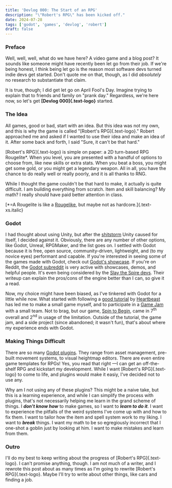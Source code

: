 ```yaml
---
title: 'Devlog 000: The Start of an RPG'
description: "\"Robert's RPG\" has been kicked off."
date: 2024-07-28
tags: ['godot', 'games', 'devlog', 'robert']
draft: false
---
```


### Preface
Well, well, well, what do we have here? A video game and a blog post? It sounds like someone might have recently been let go from their job. If we're being honest, I think being let go is the reason most software devs turned indie devs get started. Don't quote me on that, though, as I did *absolutely* no research to substantiate that claim.

It is true, though; I did get let go on April Fool's Day. Imagine trying to explain that to friends and family on "prank day." Regardless, we're here now, so let's get **[Devlog 000]{.text-logo}** started.

### The Idea
All games, good or bad, start with an idea. But this idea was not my own, and this is why the game is called "[Robert's RPG]{.text-logo}." Robert approached me and asked if I wanted to use their idea and make an idea of it. After some back and forth, I said "Sure, it can't be that hard."

[Robert's RPG]{.text-logo} is simple on paper: a 2D turn-based RPG Rougelite*. When you level, you are presented with a handful of options to choose from, like new skills or extra stats. When you beat a boss, you might get some gold, or you might get a legendary weapon. All in all, you have the chance to do really well or really poorly, and it is all thanks to RNG.

While I thought the game couldn't be that hard to make, it actually is quite difficult. I am building everything from scratch. Item and skill balancing? My math? I really should have paid better attention in class.

[*=A Rougelite is like a <a href="https://en.wikipedia.org/wiki/Roguelike" target="_blank">Rougelike</a>, but maybe not as hardcore.]{.text-xs.italic}

### Godot
I had thought about using Unity, but after the <a href="https://www.theverge.com/23873852/unity-new-pricing-model-news-updates" target="_blank">shitstorm</a> Unity caused for itself, I decided against it. Obviously, there are any number of other options, like Godot, Unreal, RPGMaker, and the list goes on. I settled with Godot because it is free, open source, community-driven, lightweight, and (to my novice eyes) performant and capable. If you're interested in seeing some of the games made with Godot, check out <a href="https://godotengine.org/showcase/" target="_blank">Godot's showcase</a>. If you're on Reddit, the <a href="https://reddit.com/r/godot" target="_blank">Godot subreddit</a> is very active with showcases, demos, and helpful people. It's even being considered by the <a href="https://caseyyano.com/on-evaluating-godot-b35ea86e8cf4" target="_blank">Slay the Spire devs</a>. Their writeup can explain the pros/cons of the engine better than I can, so give it a read.

Now, my choice might have been biased, as I've tinkered with Godot for a little while now. What started with following a <a href="https://www.youtube.com/watch?v=mAbG8Oi-SvQ&list=PL9FzW-m48fn2SlrW0KoLT4n5egNdX-W9a" target="_blank">good tutorial</a> by <a href="https://www.youtube.com/@uheartbeast/videos" target="_blank">Heartbeast</a> has led me to make a small game myself, and to participate in a <a href="https://itch.io/jam/mini-jam-157-electric/results" target="_blank">Game Jam</a> with a small team. Not to brag, but our game, <a href="https://indigosingularity.itch.io/spintobegin" target="_blank">Spin to Begin</a>, came in 7<sup>th</sup> overall and 2<sup>nd</sup> in usage of the limitation. Outside of the tutorial, the game jam, and a side project (since abandoned; it wasn't fun), that's about where my experience ends with Godot.

### Making Things Difficult
There are so many <a href="https://godotengine.org/asset-library/asset" target="_blank">Godot plugins</a>. They range from asset management, pre-built movement systems, to visual heightmap editors. There are even entire game templates for RPGs! Yes, you read that right &mdash;I can get an off-the-shelf RPG and kickstart my development. While I want [Robert's RPG]{.text-logo} to come to life, and plugins would make it easiy, I've decided not to use any.

Why am I not using any of these plugins? This might be a naive take, but this is a learning experience, and while I can simplify the process with plugins, that's not necessarily helping me learn in the grand scheme of things. I ***don't know how*** to make games, so I want to ***learn to do it***. I want to experience the pitfalls of the weird systems I've come up with and how to fix them. I want to tailor how the item and spell system work to my liking. I want to ***break*** things. I want my math to be so egregiously incorrect that I one-shot a goblin just by looking at him. I want to make mistakes and learn from them.

### Outro
I'll do my best to keep writing about the progress of [Robert's RPG]{.text-logo}. I can't promise anything, though. I am not much of a writer, and I rewrote this post about as many times as I'm going to rewrite [Robert's RPG]{.text-logo}. Maybe I'll try to write about other things, like cars and finding a job.
